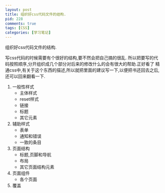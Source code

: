 ```yaml
---
layout: post
title: 组织好css代码文件的结构.
pid: 228
comments: true
tags: [CSS]
categories: [学习笔记]
---
```

组织好css代码文件的结构.

写css代码的时候需要有个很好的结构,要不然会把自己搞的很乱.
所以把要写的代码按照顺序,分开组织成几个部分对后来的修改什么的会有很大的帮助.正好看了 精通css中,有关于这个东西的描述,所以就把里面的建议写一下,以便把书还回去之后,还可以回来翻看一下.

1. 一般性样式
	- 主体样式
	- reset样式
	- 链接
	- 标题
	- 其它元素
2. 辅助样式
	- 表单
	- 通知和错误
	- 一致的条目
3. 页面结构
	- 标题,页脚和导航
	- 布局
	- 其它页面结构元素
4. 页面组件
	- 各个页面
5. 覆盖
